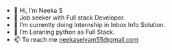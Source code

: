 - 👋 Hi, I’m Neeka S
- 👀 Job seeker with Full stack Developer.
- 🌱 I’m currently doing Internship in Inbox Info Solution.
- 💞️ I’m Leraning python as Full Stack.  
- 📫 To reach me neekaselvam55@gmail.com 
 
<!---
Neeka-S/Neeka-S is a ✨ special ✨ repository because its `README.md` (this file) appears on your GitHub profile.
You can click the Preview link to take a look at your changes.
--->
